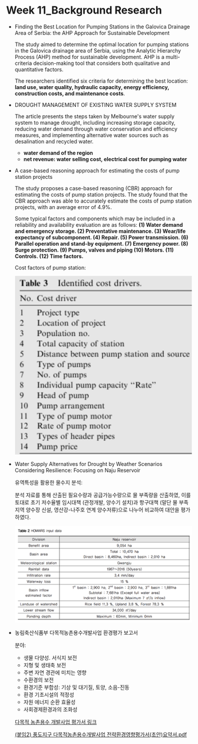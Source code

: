 # Week 11_Background Research

- Finding the Best Location for Pumping Stations in the Galovica Drainage Area of Serbia: the AHP Approach for Sustainable Development
    
    The study aimed to determine the optimal location for pumping stations in the Galovica drainage area of Serbia, using the Analytic Hierarchy Process (AHP) method for sustainable development. AHP is a multi-criteria decision-making tool that considers both qualitative and quantitative factors.
    
    The researchers identified six criteria for determining the best location:  **land use, water quality, hydraulic capacity, energy efficiency, construction costs, and maintenance costs**.
    
- DROUGHT MANAGEMENT OF EXISTING WATER SUPPLY SYSTEM
    
    The article presents the steps taken by Melbourne's water supply system to manage drought, including increasing storage capacity, reducing water demand through water conservation and efficiency measures, and implementing alternative water sources such as desalination and recycled water.
    
    - **water demand of the region**
    - **net revenue: water selling cost, electrical cost for pumping water**
    
- A case-based reasoning approach for estimating the costs of pump station projects
    
    The study proposes a case-based reasoning (CBR) approach for estimating the costs of pump station projects. The study found that the CBR approach was able to accurately estimate the costs of pump station projects, with an average error of 4.9%. 
    
    Some typical factors and components which may be included in a reliability and availability evaluation are as follows: 
    **(1) Water demand and emergency storage.
    (2) Preventative maintenance.
    (3) Wear/life expectancy of subcomponent.
    (4) Repair.
    (5) Power transmission.
    (6) Parallel operation and stand-by equipment.
    (7) Emergency power.
    (8) Surge protection.
    (9) Pumps, valves and piping
    (10) Motors.
    (11) Controls.
    (12) Time factors.**
    
    Cost factors of pump station:
    
    ![1.png](1.png)
    
    
- Water Supply Alternatives for Drought by Weather Scenarios Considering Resilience: Focusing on Naju Reservoir
    
    유역특성을 활용한 물수지 분석: 
    
    분석 자료를 통해 산출된 필요수량과 공급가능수량으로 물 부족량을 산출하였, 이를 토대로 초기 저수율별 임시대책 (관정개발, 양수기 설치)과 항구대책 (말단 물 부족지역 양수장 신설, 영산강-나주호 연계 양수저류)으로 나누어 비교하여 대안을 평가하였다.
    
    ![2.png](2.png)
    
- 농림축산식품부 다목적농촌용수개발사업 환경평가 보고서
    
    분야:
    
    - 생물 다양성. 서식지 보전
    - 지형 및 생태축 보전
    - 주변 자연 경관에 미치는 영향
    - 수환경의 보전
    - 환경기준 부합성: 기상 및 대기질, 토양, 소음-진동
    - 환경 기초시설의 적정성
    - 자원 에너지 순환 효율성
    - 사회경제환경과의 조화성
    
    [다목적 농촌용수 개발사업 평가서 링크](https://www.mafra.go.kr/bbs/mafra/67/231230/download.do)
    
    [(붙임2) 풍도지구 다목적농촌용수개발사업 전략환경영향평가서(초안)요약서.pdf](Week%2011_Background%20Research%202b978afbe4c741669cdaebd69a6aeee5/(%25EB%25B6%2599%25EC%259E%25842)_%25ED%2592%258D%25EB%258F%2584%25EC%25A7%2580%25EA%25B5%25AC_%25EB%258B%25A4%25EB%25AA%25A9%25EC%25A0%2581%25EB%2586%258D%25EC%25B4%258C%25EC%259A%25A9%25EC%2588%2598%25EA%25B0%259C%25EB%25B0%259C%25EC%2582%25AC%25EC%2597%2585_%25EC%25A0%2584%25EB%259E%25B5%25ED%2599%2598%25EA%25B2%25BD%25EC%2598%2581%25ED%2596%25A5%25ED%258F%2589%25EA%25B0%2580%25EC%2584%259C(%25EC%25B4%2588%25EC%2595%2588)%25EC%259A%2594%25EC%2595%25BD%25EC%2584%259C.pdf)
